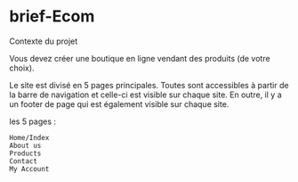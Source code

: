 # brief-Ecom
Contexte du projet

Vous devez créer une boutique en ligne vendant des produits (de votre choix).

Le site est divisé en 5 pages principales. Toutes sont accessibles à partir de la barre de navigation et celle-ci est visible sur chaque site. En outre, il y a un footer de page qui est également visible sur chaque site.

les 5 pages :

    Home/Index
    About us
    Products
    Contact
    My Account


